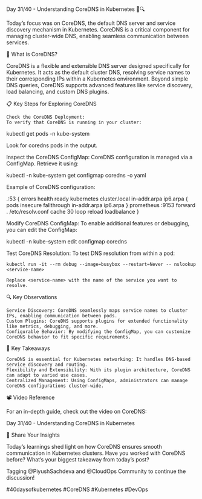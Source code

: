 Day 31/40 - Understanding CoreDNS in Kubernetes 🧭🔍

Today’s focus was on CoreDNS, the default DNS server and service discovery mechanism in Kubernetes. CoreDNS is a critical component for managing cluster-wide DNS, enabling seamless communication between services.

🤔 What is CoreDNS?

CoreDNS is a flexible and extensible DNS server designed specifically for Kubernetes. It acts as the default cluster DNS, resolving service names to their corresponding IPs within a Kubernetes environment. Beyond simple DNS queries, CoreDNS supports advanced features like service discovery, load balancing, and custom DNS plugins.

📋 Key Steps for Exploring CoreDNS

    Check the CoreDNS Deployment:
    To verify that CoreDNS is running in your cluster:

kubectl get pods -n kube-system

Look for coredns pods in the output.

Inspect the CoreDNS ConfigMap:
CoreDNS configuration is managed via a ConfigMap. Retrieve it using:

kubectl -n kube-system get configmap coredns -o yaml

Example of CoreDNS configuration:

.:53 {
    errors
    health
    ready
    kubernetes cluster.local in-addr.arpa ip6.arpa {
        pods insecure
        fallthrough in-addr.arpa ip6.arpa
    }
    prometheus :9153
    forward . /etc/resolv.conf
    cache 30
    loop
    reload
    loadbalance
}

Modify CoreDNS ConfigMap:
To enable additional features or debugging, you can edit the ConfigMap:

kubectl -n kube-system edit configmap coredns

Test CoreDNS Resolution:
To test DNS resolution from within a pod:

    kubectl run -it --rm debug --image=busybox --restart=Never -- nslookup <service-name>

    Replace <service-name> with the name of the service you want to resolve.

🔍 Key Observations

    Service Discovery: CoreDNS seamlessly maps service names to cluster IPs, enabling communication between pods.
    Custom Plugins: CoreDNS supports plugins for extended functionality like metrics, debugging, and more.
    Configurable Behavior: By modifying the ConfigMap, you can customize CoreDNS behavior to fit specific requirements.

📝 Key Takeaways

    CoreDNS is essential for Kubernetes networking: It handles DNS-based service discovery and routing.
    Flexibility and Extensibility: With its plugin architecture, CoreDNS can adapt to varied use cases.
    Centralized Management: Using ConfigMaps, administrators can manage CoreDNS configurations cluster-wide.

📽️ Video Reference

For an in-depth guide, check out the video on CoreDNS:

Day 31/40 - Understanding CoreDNS in Kubernetes

🔗 Share Your Insights

Today’s learnings shed light on how CoreDNS ensures smooth communication in Kubernetes clusters. Have you worked with CoreDNS before? What’s your biggest takeaway from today’s post?

Tagging @PiyushSachdeva and @CloudOps Community to continue the discussion!

#40daysofkubernetes #CoreDNS #Kubernetes #DevOps